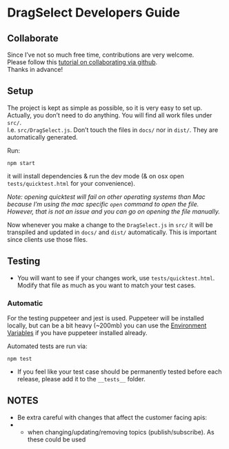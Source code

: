 # DragSelect Developers Guide

## Collaborate

Since I’ve not so much free time, contributions are very welcome.  
Please follow this [tutorial on collaborating via github](https://www.youtube.com/watch?time_continue=4&v=81uKcXZoQ2A).  
Thanks in advance!


## Setup

The project is kept as simple as possible, so it is very easy to set up.  
Actually, you don’t need to do anything. You will find all work files under `src/`.  
I.e. `src/DragSelect.js`. Don’t touch the files in `docs/` nor in `dist/`. They are automatically generated.

Run:

```
npm start
```

it will install dependencies & run the dev mode (& on osx open `tests/quicktest.html` for your convenience).  

*Note: opening quicktest will fail on other operating systems than Mac because I’m using the mac specific `open` command to open the file. However, that is not an issue and you can go on opening the file manually.*

Now whenever you make a change to the `DragSelect.js` in `src/` it will be transpiled and updated in `docs/` and `dist/` automatically. This is important since clients use those files.


## Testing

- You will want to see if your changes work, use `tests/quicktest.html`. Modify that file as much as you want to match your test cases.  

### Automatic

For the testing puppeteer and jest is used. Puppeteer will be installed locally, but can be a bit heavy (~200mb) you can use the [Environment Variables](https://github.com/GoogleChrome/puppeteer/blob/master/docs/api.md#environment-variables) if you have puppeteer installed already.

Automated tests are run via:

```
npm test
```

- If you feel like your test case should be permanently tested before each release, please add it to the `__tests__` folder.  

## NOTES

- Be extra careful with changes that affect the customer facing apis:
- - when changing/updating/removing topics (publish/subscribe). As these could be used
